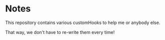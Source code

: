 # Notes

This repository contains various customHooks to help me or anybody else.

That way, we don't have to re-write them every time!